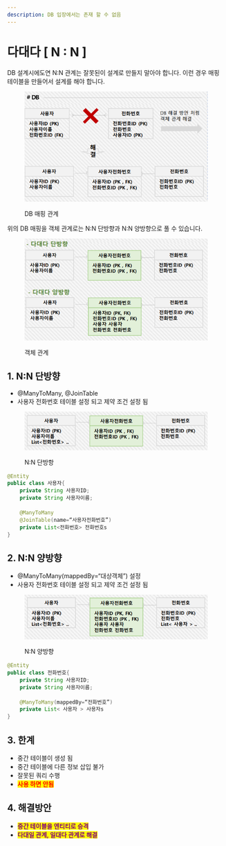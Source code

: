 ```yaml
---
description: DB 입장에서는 존재 할 수 없음
---
```


# 다대다 \[ N : N ]

DB 설계시에도연 N:N 관계는 잘못된이  설계로 만들지 말아야 합니다. 이런 경우 매핑 테이블을 만들어서 설계를 해야 합니다.&#x20;

<figure><img src="../../../.gitbook/assets/image (5).png" alt=""><figcaption><p>DB 매핑 관계</p></figcaption></figure>

위의 DB 매핑을 객체 관계로는 N:N 단방향과 N:N 양방향으로 풀 수 있습니다.

<figure><img src="../../../.gitbook/assets/image (7).png" alt=""><figcaption><p>객체 관계</p></figcaption></figure>

## 1.  N:N 단방향

* @ManyToMany, @JoinTable
* 사용자 전화번호 테이블 설정 되고 제약 조건 설정 됨

<figure><img src="../../../.gitbook/assets/image (8).png" alt=""><figcaption><p>N:N 단방항</p></figcaption></figure>

```java
@Entity
public class 사용자{
    private String 사용자ID;
    private String 사용자이름;
    
    @ManyToMany
    @JoinTable(name=“사용자전화번호”)
    private List<전화번호> 전화번호s 
}
```

## 2. N:N 양방향

* @ManyToMany(mappedBy=“대상객체”) 설정
* 사용자 전화번호 테이블 설정 되고 제약 조건 설정 됨

<figure><img src="../../../.gitbook/assets/image (9).png" alt=""><figcaption><p>N:N 양방향</p></figcaption></figure>

```java
@Entity
public class 전화번호{
    private String 사용자ID;
    private String 사용자이름;
    
    @ManyToMany(mappedBy=“전화번호”)
    private List< 사용자 > 사용자s
}
```

## 3. 한계

* 중간 테이블이 생성 됨
* 중간 테이블에 다른 정보 삽입 불가
* 잘못된 쿼리 수행
* <mark style="color:red;">**사용 하면 안됨**</mark>

## 4. 해결방안

* <mark style="color:purple;">**중간 테이블을 엔티티로 승격**</mark>
* <mark style="color:purple;">**다대일 관계, 일대다 관계로 해결**</mark>



